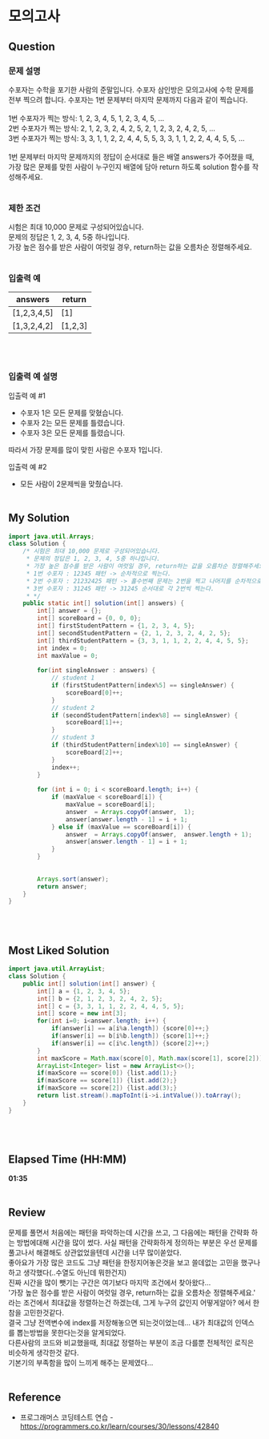 # 모의고사 

## Question
### **문제 설명**
수포자는 수학을 포기한 사람의 준말입니다. 수포자 삼인방은 모의고사에 수학 문제를 전부 찍으려 합니다. 수포자는 1번 문제부터 마지막 문제까지 다음과 같이 찍습니다. <br><br>
1번 수포자가 찍는 방식: 1, 2, 3, 4, 5, 1, 2, 3, 4, 5, ... <br>
2번 수포자가 찍는 방식: 2, 1, 2, 3, 2, 4, 2, 5, 2, 1, 2, 3, 2, 4, 2, 5, ... <br>
3번 수포자가 찍는 방식: 3, 3, 1, 1, 2, 2, 4, 4, 5, 5, 3, 3, 1, 1, 2, 2, 4, 4, 5, 5, ... <br><br>
1번 문제부터 마지막 문제까지의 정답이 순서대로 들은 배열 answers가 주어졌을 때, 가장 많은 문제를 맞힌 사람이 누구인지 배열에 담아 return 하도록 solution 함수를 작성해주세요.
<br><br>
### **제한 조건**
시험은 최대 10,000 문제로 구성되어있습니다. <br>
문제의 정답은 1, 2, 3, 4, 5중 하나입니다. <br>
가장 높은 점수를 받은 사람이 여럿일 경우, return하는 값을 오름차순 정렬해주세요.
<br><br>
### **입출력 예**
answers | return |
|---|---|
[1,2,3,4,5] | [1] |
[1,3,2,4,2] | [1,2,3] |
<br><br>
### **입출력 예 설명**
입출력 예 #1

* 수포자 1은 모든 문제를 맞혔습니다.
* 수포자 2는 모든 문제를 틀렸습니다.
* 수포자 3은 모든 문제를 틀렸습니다.

따라서 가장 문제를 많이 맞힌 사람은 수포자 1입니다.

입출력 예 #2

* 모든 사람이 2문제씩을 맞췄습니다.
<br><br>
## My Solution
``` Java
import java.util.Arrays;
class Solution {
	/* 시험은 최대 10,000 문제로 구성되어있습니다.
	 * 문제의 정답은 1, 2, 3, 4, 5중 하나입니다.
	 * 가장 높은 점수를 받은 사람이 여럿일 경우, return하는 값을 오름차순 정렬해주세요.
	 * 1번 수포자 : 12345 패턴 -> 순차적으로 찍는다.
	 * 2번 수포자 : 21232425 패턴 -> 홀수번째 문제는 2번을 찍고 나머지를 순차적으로 돌아가며 찍는다.
	 * 3번 수포자 : 31245 패턴 -> 31245 순서대로 각 2번씩 찍는다.
	 * */
    public static int[] solution(int[] answers) {
        int[] answer = {};
        int[] scoreBoard = {0, 0, 0};
        int[] firstStudentPattern = {1, 2, 3, 4, 5};
        int[] secondStudentPattern = {2, 1, 2, 3, 2, 4, 2, 5};
        int[] thirdStudentPattern = {3, 3, 1, 1, 2, 2, 4, 4, 5, 5};
        int index = 0;
        int maxValue = 0;
        
        for(int singleAnswer : answers) {
        	// student 1
        	if (firstStudentPattern[index%5] == singleAnswer) {
        		scoreBoard[0]++;
        	}
        	// student 2
        	if (secondStudentPattern[index%8] == singleAnswer) {
        		scoreBoard[1]++;
        	}
        	// student 3
        	if (thirdStudentPattern[index%10] == singleAnswer) {
        		scoreBoard[2]++;
        	}
        	index++;
        }
        
        for (int i = 0; i < scoreBoard.length; i++) {
        	if (maxValue < scoreBoard[i]) {
        		maxValue = scoreBoard[i];
        		answer  = Arrays.copyOf(answer,  1);
        		answer[answer.length - 1] = i + 1;
        	} else if (maxValue == scoreBoard[i]) {
        		answer  = Arrays.copyOf(answer,  answer.length + 1);
        		answer[answer.length - 1] = i + 1;
        	}
        }
        
        
        Arrays.sort(answer);
        return answer;
    }
}
```
<br><br>
## Most Liked Solution
``` Java
import java.util.ArrayList;
class Solution {
    public int[] solution(int[] answer) {
        int[] a = {1, 2, 3, 4, 5};
        int[] b = {2, 1, 2, 3, 2, 4, 2, 5};
        int[] c = {3, 3, 1, 1, 2, 2, 4, 4, 5, 5};
        int[] score = new int[3];
        for(int i=0; i<answer.length; i++) {
            if(answer[i] == a[i%a.length]) {score[0]++;}
            if(answer[i] == b[i%b.length]) {score[1]++;}
            if(answer[i] == c[i%c.length]) {score[2]++;}
        }
        int maxScore = Math.max(score[0], Math.max(score[1], score[2]));
        ArrayList<Integer> list = new ArrayList<>();
        if(maxScore == score[0]) {list.add(1);}
        if(maxScore == score[1]) {list.add(2);}
        if(maxScore == score[2]) {list.add(3);}
        return list.stream().mapToInt(i->i.intValue()).toArray();
    }
}
```
<br><br>
## Elapsed Time (HH:MM)
**01:35**
<br><br>
## Review

문제를 풀면서 처음에는 패턴을 파악하는데 시간을 쓰고, 그 다음에는 패턴을 간략화 하는 방법에대해 시간을 많이 썼다. 사실 패턴을 간략화하게 정의하는 부분은 우선 문제를 풀고나서 해결해도 상관없었을텐데 시간을 너무 많이쏟았다. <br>
좋아요가 가장 많은 코드도 그냥 패턴을 한정지어놓은것을 보고 쓸데없는 고민을 했구나 하고 생각했다(..수열도 아닌데 뭐한건지) <br>
진짜 시간을 많이 뺏기는 구간은 여기보다 마지막 조건에서 찾아왔다... <br>
'가장 높은 점수를 받은 사람이 여럿일 경우, return하는 값을 오름차순 정렬해주세요.' 라는 조건에서 최대값을 정렬하는건 하겠는데, 그게 누구의 값인지 어떻게알아? 에서 한참을 고민한것같다.<br>
결국 그냥 전역변수에 index를 저장해놓으면 되는것이었는데... 내가 최대값의 인덱스를 뽑는방법을 못한다는것을 알게되었다. <br>
다른사람의 코드와 비교했을때, 최대값 정렬하는 부분이 조금 다를뿐 전체적인 로직은 비슷하게 생각한것 같다. <br>
기본기의 부족함을 많이 느끼게 해주는 문제였다...
<br><br>
## Reference
* 프로그래머스 코딩테스트 연습 - https://programmers.co.kr/learn/courses/30/lessons/42840